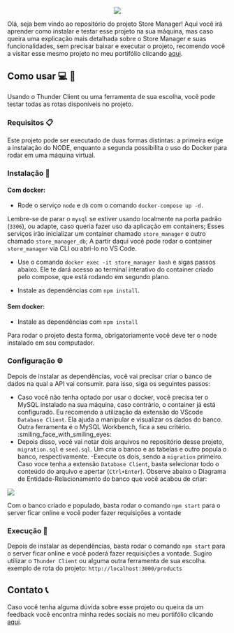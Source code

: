 <p align="center">
  <img src="https://user-images.githubusercontent.com/94487469/232917084-3b73e9f3-aa4d-42ab-a153-c85d6fa4e575.png">
</p>


Olá, seja bem vindo ao repositório do projeto Store Manager! Aqui você irá aprender como instalar e testar esse projeto na sua máquina, mas caso queira uma explicação mais detalhada sobre o Store Manager e suas funcionalidades, sem precisar baixar e executar o projeto, recomendo você a visitar esse mesmo projeto no meu portifólio clicando [aqui](https://felupee.github.io/back-end/projetos/talker-manager/talker-manager.html).

## Como usar :computer: :rocket: 

Usando o Thunder Client ou uma ferramenta de sua escolha, você pode testar todas as rotas disponíveis no projeto.

### Requisitos :clipboard: 

Este projeto pode ser executado de duas formas distintas: a primeira exige a instalação do NODE, enquanto a segunda possibilita o uso do Docker para rodar em uma máquina virtual.

### Instalação :wrench:
#### Com docker:

- Rode o serviço `node` e `db` com o comando `docker-compose up -d.`

Lembre-se de parar o `mysql` se estiver usando localmente na porta padrão (`3306`), ou adapte, caso queria fazer uso da aplicação em containers;
Esses serviços irão inicializar um container chamado `store_manager` e outro chamado `store_manager_db`;
A partir daqui você pode rodar o container `store_manager` via CLI ou abri-lo no VS Code.

- Use o comando `docker exec -it store_manager bash` e sigas passos abaixo.
Ele te dará acesso ao terminal interativo do container criado pelo compose, que está rodando em segundo plano.

- Instale as dependências com `npm install`.

#### Sem docker:

- Instale as dependências com `npm install`

Para rodar o projeto desta forma, obrigatoriamente você deve ter o node instalado em seu computador.

### Configuração :gear:

Depois de instalar as dependências, você vai precisar criar o banco de dados na qual a API vai consumir. para isso, siga os seguintes passos:

- Caso você não tenha optado por usar o docker, você precisa ter o MySQL instalado na sua máquina, caso contrário, o container já está configurado.
Eu recomendo a utilização da extensão do VScode `Database Client`. Ela ajuda a manipular e visualizar os dados do banco. Outra ferramenta é o MySQL Workbench, fica a seu critério. :smiling_face_with_smiling_eyes:
- Depois disso, você vai notar dois arquivos no repositório desse projeto, `migration.sql` e `seed.sql`. Um cria o banco e as tabelas e outro popula o banco, respectivamente.
-Execute os dois, sendo a `migration` primeiro. Caso voce tenha a extensão `Database Client`, basta selecionar todo o conteúdo do arquivo e apertar (`Ctrl+Enter`).
Observe abaixo o Diagrama de Entidade-Relacionamento do banco que você acabou de criar:

<img src="https://user-images.githubusercontent.com/94487469/232912321-8cc7c6e2-3acd-45b2-b8ac-ad110551a406.png">

Com o banco criado e populado, basta rodar o comando `npm start` para o server ficar online e você poder fazer requisições a vontade

### Execução :runner:

Depois de instalar as dependências, basta rodar o comando `npm start` para o server ficar online e você poderá fazer requisições a vontade. Sugiro utilizar o `Thunder Client` ou alguma outra ferramenta de sua escolha. 
exemplo de rota do projeto: `http://localhost:3000/products`

## Contato :telephone_receiver:

Caso você tenha alguma dúvida sobre esse projeto ou queira da um feedback você encontra minha redes sociais no meu portifólio clicando [aqui](https://felupee.github.io/#contact).
